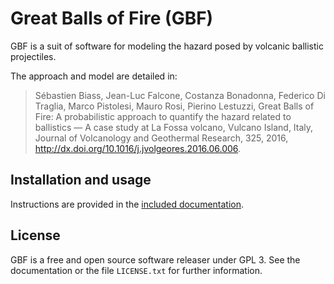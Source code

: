 # Great Balls of Fire (GBF)

GBF is a suit of software for modeling the hazard posed by volcanic
ballistic projectiles. 

The approach and model are detailed in:

> Sébastien Biass, Jean-Luc Falcone, Costanza Bonadonna, Federico Di Traglia, Marco Pistolesi, Mauro Rosi, Pierino Lestuzzi, Great Balls of Fire: A probabilistic approach to quantify the hazard related to ballistics — A case study at La Fossa volcano, Vulcano Island, Italy, Journal of Volcanology and Geothermal Research, 325, 2016, http://dx.doi.org/10.1016/j.jvolgeores.2016.06.006.

## Installation and usage


Instructions are provided in the [included documentation](https://github.com/unigeSPC/gbf/raw/master/doc/doc.pdf).

## License

GBF is a free and open source software releaser under GPL 3. See the
documentation or the file `LICENSE.txt` for further information.

